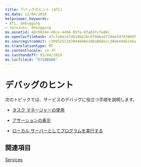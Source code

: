 ```yaml
---
title: デバッグのヒント (ATL)
ms.date: 11/04/2016
helpviewer_keywords:
- ATL, debugging
- services, debugging
ms.assetid: 48c60244-d0ce-4466-85fa-6fa65fcfe86c
ms.openlocfilehash: 47c7a941d7d619b63bc0788bad7294efd743969f
ms.sourcegitcommit: c3093251193944840e3d0a068ecc30e6449624ba
ms.translationtype: MT
ms.contentlocale: ja-JP
ms.lasthandoff: 03/04/2019
ms.locfileid: "57298686"
---
```

# <a name="debugging-tips"></a>デバッグのヒント

次のトピックでは、サービスのデバッグに役立つ手順を説明します。

- [タスク マネージャーの使用](../atl/using-task-manager.md)

- [アサーションの表示](../atl/displaying-assertions.md)

- [ローカル サーバーとしてプログラムを実行する](../atl/running-the-program-as-a-local-server.md)

## <a name="see-also"></a>関連項目

[Services](../atl/atl-services.md)

